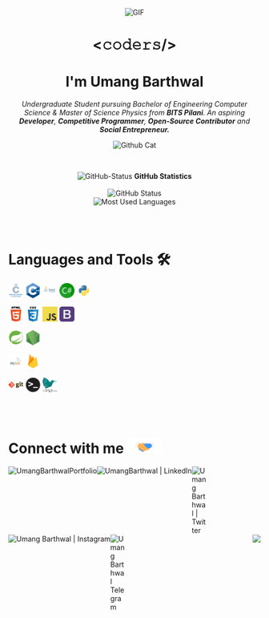 <p align="center"><img alt="GIF" height="40px" src="https://media.giphy.com/media/du3J3cXyzhj75IOgvA/giphy.gif" /></p>
<h1 align="center"><𝚌𝚘𝚍𝚎𝚛𝚜/>
<p align="center">
  <h1 align="center">I'm Umang Barthwal</h1>
</p>

<p align="center">
  <em>
    Undergraduate Student pursuing Bachelor of Engineering Computer Science & Master of Science Physics from <b>BITS Pilani</b></a>.
    An aspiring <b>Developer</b>, <b>Competitive Programmer</b>, <b>Open-Source Contributor</b> and <b>Social Entrepreneur.</b>
  </em>
</p>

<p align="center" >
<img width=300px alt="Github Cat" src="https://camo.githubusercontent.com/3b7c592ede97b6138ffd4b1cc1541c2f3b11fd39/687474703a2f2f33312e6d656469612e74756d626c722e636f6d2f31376665613932306666333665663466356238373764353231366137616164392f74756d626c725f6d6f39786a65387a5a34317163626975666f315f313238302e676966" />
</p>

<br>

<p align="center">
<img src="https://media.giphy.com/media/VgCDAzcKvsR6OM0uWg/giphy.gif" width="30px" alt="GitHub-Status"/>&nbsp;<b>GitHub Statistics</b><br><br>
<img src="https://github-readme-stats.vercel.app/api?username=barthwalumang&count_private=true&show_icons=true&theme=highcontrast&include_all_commits=true&custom_title=GitHub Stats" alt="GitHub Status"/>
<br />
<img src = "https://github-readme-stats.vercel.app/api/top-langs/?username=barthwalumang&show_icons=true&layout=compact&theme=highcontrast&langs_count=8" alt="Most Used Languages">
</p>

<br>
<br>


# Languages and Tools  🛠 

<code><img height="30" src="https://raw.githubusercontent.com/github/explore/80688e429a7d4ef2fca1e82350fe8e3517d3494d/topics/c/c.png"></code>
<code><img height="30" src="https://raw.githubusercontent.com/github/explore/80688e429a7d4ef2fca1e82350fe8e3517d3494d/topics/cpp/cpp.png"></code>
<code><img height="30" src="https://raw.githubusercontent.com/github/explore/80688e429a7d4ef2fca1e82350fe8e3517d3494d/topics/java/java.png"></code>
<code><img height="30" src="https://raw.githubusercontent.com/github/explore/80688e429a7d4ef2fca1e82350fe8e3517d3494d/topics/csharp/csharp.png"></code>
<code><img height="30" src="https://raw.githubusercontent.com/github/explore/80688e429a7d4ef2fca1e82350fe8e3517d3494d/topics/python/python.png"></code>

<code><img height="30" src="https://raw.githubusercontent.com/github/explore/80688e429a7d4ef2fca1e82350fe8e3517d3494d/topics/html/html.png"></code>
<code><img height="30" src="https://raw.githubusercontent.com/github/explore/5c058a388828bb5fde0bcafd4bc867b5bb3f26f3/topics/css/css.png"></code>
<code><img height="30" src="https://raw.githubusercontent.com/github/explore/80688e429a7d4ef2fca1e82350fe8e3517d3494d/topics/javascript/javascript.png"></code>
<code><img height="30" src="https://raw.githubusercontent.com/github/explore/80688e429a7d4ef2fca1e82350fe8e3517d3494d/topics/bootstrap/bootstrap.png"></code>

<code><img height="30" src="https://raw.githubusercontent.com/github/explore/80688e429a7d4ef2fca1e82350fe8e3517d3494d/topics/spring-boot/spring-boot.png"></code>
<code><img height="30" src="https://raw.githubusercontent.com/github/explore/80688e429a7d4ef2fca1e82350fe8e3517d3494d/topics/nodejs/nodejs.png"></code>

<code><img height="30" src="https://raw.githubusercontent.com/github/explore/80688e429a7d4ef2fca1e82350fe8e3517d3494d/topics/mysql/mysql.png"></code>
<code><img height="30" src="https://raw.githubusercontent.com/github/explore/80688e429a7d4ef2fca1e82350fe8e3517d3494d/topics/firebase/firebase.png"></code>

<code><img height="30" src="https://raw.githubusercontent.com/github/explore/80688e429a7d4ef2fca1e82350fe8e3517d3494d/topics/git/git.png"></code>
<code><img height="30" src="https://raw.githubusercontent.com/github/explore/80688e429a7d4ef2fca1e82350fe8e3517d3494d/topics/terminal/terminal.png"></code>
<code><img height="30" src="https://raw.githubusercontent.com/github/explore/80688e429a7d4ef2fca1e82350fe8e3517d3494d/topics/latex/latex.png"></code>





<br>
<br>

# Connect with me <img src="https://github.com/barthwalumang/barthwalumang/blob/main/Assets/Handshake.gif" height="32px">

[<img align="left" alt="UmangBarthwalPortfolio" height="30px" src="https://www.flaticon.com/svg/static/icons/svg/2996/2996826.svg" />](#)

[<img align="left" alt="UmangBarthwal | LinkedIn" height="30px" src="https://www.flaticon.com/svg/static/icons/svg/725/725337.svg"/>](https://www.linkedin.com/in/barthwalumang/)

<a href="#">
  <img align="left" alt="Umang Barthwal | Twitter" width="30px" src="https://cdn.jsdelivr.net/npm/simple-icons@v3/icons/twitter.svg" />
</a>

[<img align="left" alt="Umang Barthwal | Instagram" height="30px" src="https://image.flaticon.com/icons/svg/725/725278.svg" />](#)

<a href="#">
  <img align="left" alt="Umang Barthwal Telegram" width="30px" src="https://cdn.jsdelivr.net/npm/simple-icons@v3/icons/telegram.svg" />
</a>

<img align="right" src="http://estruyf-github.azurewebsites.net/api/VisitorHit?user=barthwalumang&repo=barthwalumang&countColorcountColor&countColor=%237B1E7B"/>
